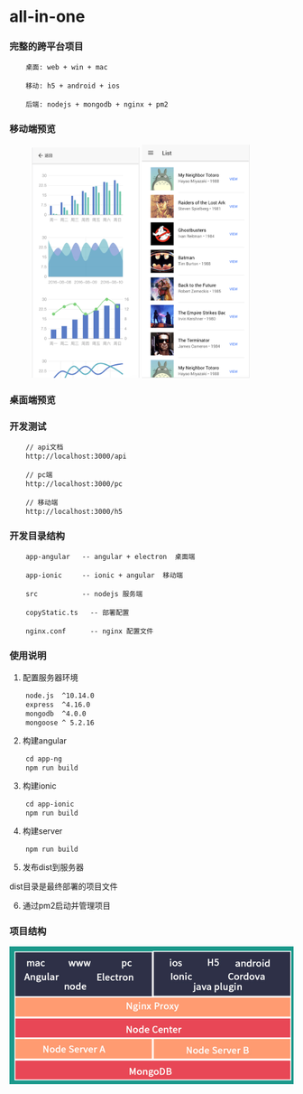 # all-in-one

### 完整的跨平台项目

```  
    桌面: web + win + mac

    移动: h5 + android + ios

    后端: nodejs + mongodb + nginx + pm2

```

### 移动端预览

<figure class="half">
    <img src="https://github.com/guobin211/all-in-one/blob/master/images/h5-chart.png" width="45%">
    <img src="https://github.com/guobin211/all-in-one/blob/master/images/h5-list.png" width="45%">
</figure>

### 桌面端预览


### 开发测试

``` 
    // api文档
    http://localhost:3000/api

    // pc端
    http://localhost:3000/pc

    // 移动端
    http://localhost:3000/h5

```

### 开发目录结构

```
    app-angular   -- angular + electron  桌面端
      
    app-ionic     -- ionic + angular  移动端
      
    src           -- nodejs 服务端

    copyStatic.ts   -- 部署配置

    nginx.conf      -- nginx 配置文件

```      

### 使用说明

1. 配置服务器环境

```
    node.js  ^10.14.0
    express  ^4.16.0
    mongodb  ^4.0.0
    mongoose ^ 5.2.16

```
    
2. 构建angular

```
    cd app-ng
    npm run build
```

3. 构建ionic

```
    cd app-ionic
    npm run build
```

4. 构建server

```
    npm run build
```

5. 发布dist到服务器

dist目录是最终部署的项目文件

6. 通过pm2启动并管理项目


### 项目结构

[![Fram-Design](https://github.com/guobin211/all-in-one/blob/master/images/fram.jpg)](https://github.com/guobin211/all-in-one)



